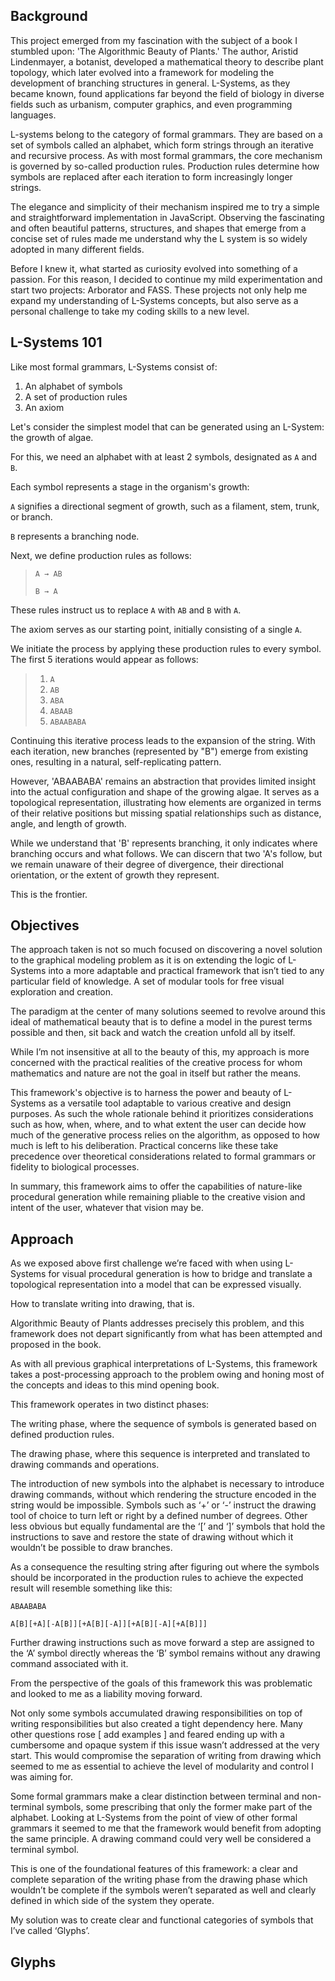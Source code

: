 ## Background

This project emerged from my fascination with the subject of a book I stumbled upon: 'The Algorithmic Beauty of Plants.' The author, Aristid Lindenmayer, a botanist, developed a mathematical theory to describe plant topology, which later evolved into a framework for modeling the development of branching structures in general. L-Systems, as they became known, found applications far beyond the field of biology in diverse fields such as urbanism, computer graphics, and even programming languages.

L-systems belong to the category of formal grammars. They are based on a set of symbols called an alphabet, which form strings through an iterative and recursive process. As with most formal grammars, the core mechanism is governed by so-called production rules. Production rules determine how symbols are replaced after each iteration to form increasingly longer strings.

The elegance and simplicity of their mechanism inspired me to try a simple and straightforward implementation in JavaScript. Observing the fascinating and often beautiful patterns, structures, and shapes that emerge from a concise set of rules made me understand why the L system is so widely adopted in many different fields.

Before I knew it, what started as curiosity evolved into something of a passion. For this reason, I decided to continue my mild experimentation and start two projects: Arborator and FASS. These projects not only help me expand my understanding of  L-Systems concepts, but also serve as a personal challenge to take my coding skills to a new level.



## L-Systems 101

Like most formal grammars, L-Systems consist of:

1. An alphabet of symbols
2. A set of production rules
3. An axiom

Let's consider the simplest model that can be generated using an L-System: the growth of algae.

For this, we need an alphabet with at least 2 symbols, designated as `A` and `B`.

Each symbol represents a stage in the organism's growth:

`A` signifies a directional segment of growth, such as a filament, stem, trunk, or branch.

`B` represents a branching node.

Next, we define production rules as follows:

> `A → AB`
> 
> `B → A`

These rules instruct us to replace `A` with `AB` and `B` with `A`.

The axiom serves as our starting point, initially consisting of a single `A`.

We initiate the process by applying these production rules to every symbol. The first 5 iterations would appear as follows:

> 1. `A`
> 2. `AB`
> 3. `ABA`
> 4. `ABAAB`
> 5. `ABAABABA`

Continuing this iterative process leads to the expansion of the string. With each iteration, new branches (represented by "B") emerge from existing ones, resulting in a natural, self-replicating pattern.

However, 'ABAABABA' remains an abstraction that provides limited insight into the actual configuration and shape of the growing algae. It serves as a topological representation, illustrating how elements are organized in terms of their relative positions but missing spatial relationships such as distance, angle, and length of growth.

While we understand that 'B' represents branching, it only indicates where branching occurs and what follows. We can discern that two 'A's follow, but we remain unaware of their degree of divergence, their directional orientation, or the extent of growth they represent.

This is the frontier.



## Objectives

The approach taken is not so much focused on discovering a novel solution to the graphical modeling problem as it is on extending the logic of L-Systems into a more adaptable and practical framework that isn’t tied to any particular field of knowledge. A set of modular tools for free visual exploration and creation.

The paradigm at the center of many solutions seemed to revolve around this ideal of mathematical beauty that is to define a model in the purest terms possible and then, sit back and watch the creation unfold all by itself.

While I’m not insensitive at all to the beauty of this, my approach is more concerned with the practical realities of the creative process for whom mathematics and nature are not the goal in itself but rather the means.

This framework's objective is to harness the power and beauty of L-Systems as a versatile tool adaptable to various creative and design purposes. As such the whole rationale behind it prioritizes considerations such as how, when, where, and to what extent the user can decide how much of the generative process relies on the algorithm, as opposed to how much is left to his deliberation. Practical concerns like these take precedence over theoretical considerations related to formal grammars or fidelity to biological processes.

In summary, this framework aims to offer the capabilities of nature-like procedural generation while remaining pliable to the creative vision and intent of the user, whatever that vision may be.



## Approach

As we exposed above first challenge we’re faced with when using L-Systems for visual procedural generation is how to bridge and translate a topological representation into a model that can be expressed visually.

How to translate writing into drawing, that is.

Algorithmic Beauty of Plants addresses precisely this problem, and this framework does not depart significantly from what has been attempted and proposed in the book.

As with all previous graphical interpretations of L-Systems, this framework takes a post-processing approach to the problem owing and honing most of the concepts and ideas to this mind opening book.

This framework operates in two distinct phases: 

The writing phase, where the sequence of symbols is generated based on defined production rules.

The drawing phase, where this sequence is interpreted and translated to drawing commands and operations.

The introduction of new symbols into the alphabet is necessary to introduce drawing commands, without which rendering the structure encoded in the string would be impossible. Symbols such as ‘+’ or ‘-’  instruct the drawing tool of choice to turn left or right by a defined number of degrees. Other less obvious but equally fundamental are the ‘[’ and ‘]’ symbols that hold the instructions to save and restore the state of drawing without which it wouldn’t be possible to draw branches. 

As a consequence the resulting string after figuring out where the symbols should be incorporated in the production rules to achieve the expected result will resemble something like this:

`ABAABABA`

`A[B][+A][-A[B]][+A[B][-A]][+A[B][-A][+A[B]]]`

Further drawing instructions such as move forward a step are assigned to the ‘A’ symbol directly whereas the ‘B’ symbol remains without any drawing command associated with it.

From the perspective of the goals of this framework this was problematic and looked to me as a liability moving forward.

Not only some symbols accumulated drawing responsibilities on top of writing responsibilities but also created a tight dependency here. Many other questions rose [ add examples ] and feared ending up with a cumbersome and opaque system if this issue wasn’t addressed at the very start. This would compromise the separation of writing from drawing which seemed to me as essential to achieve the level of modularity and control I was aiming for.

Some formal grammars make a clear distinction between terminal and non-terminal symbols, some prescribing that only the former make part of the alphabet. Looking at L-Systems from the point of view of other formal grammars it seemed to me that the framework would benefit from adopting the same principle. A drawing command could very well be considered a terminal symbol.

This is one of the foundational features of this framework: a clear and complete separation of the writing phase from the drawing phase which wouldn’t be complete if the symbols weren’t separated as well and clearly defined in which side of the system they operate.

My solution was to create clear and functional categories of symbols that I’ve called ‘Glyphs’.



## Glyphs

